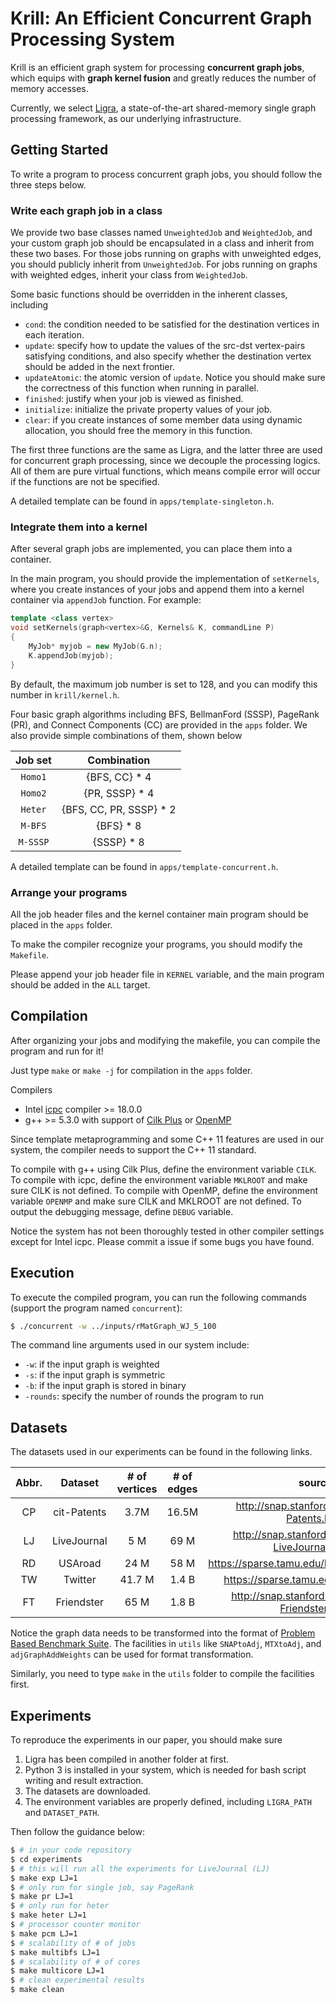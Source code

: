 Krill: An Efficient Concurrent Graph Processing System
======================

Krill is an efficient graph system for processing **concurrent graph jobs**, which equips with **graph kernel fusion** and greatly reduces the number of memory accesses.

Currently, we select [Ligra](https://github.com/jshun/ligra), a state-of-the-art shared-memory single graph processing framework, as our underlying infrastructure.

## Getting Started

To write a program to process concurrent graph jobs, you should follow the three steps below.

### Write each graph job in a class
We provide two base classes named `UnweightedJob` and `WeightedJob`, and your custom graph job should be encapsulated in a class and inherit from these two bases.
For those jobs running on graphs with unweighted edges, you should publicly inherit from `UnweightedJob`.
For jobs running on graphs with weighted edges, inherit your class from `WeightedJob`.

Some basic functions should be overridden in the inherent classes, including
* `cond`: the condition needed to be satisfied for the destination vertices in each iteration.
* `update`: specify how to update the values of the src-dst vertex-pairs satisfying conditions, and also specify whether the destination vertex should be added in the next frontier.
* `updateAtomic`: the atomic version of `update`. Notice you should make sure the correctness of this function when running in parallel.
* `finished`: justify when your job is viewed as finished.
* `initialize`: initialize the private property values of your job.
* `clear`: if you create instances of some member data using dynamic allocation, you should free the memory in this function.

The first three functions are the same as Ligra, and the latter three are used for concurrent graph processing, since we decouple the processing logics.
All of them are pure virtual functions, which means compile error will occur if the functions are not be specified.

A detailed template can be found in `apps/template-singleton.h`.

### Integrate them into a kernel
After several graph jobs are implemented, you can place them into a container.

In the main program, you should provide the implementation of `setKernels`, where you create instances of your jobs and append them into a kernel container via `appendJob` function. For example:

```cpp
template <class vertex>
void setKernels(graph<vertex>&G, Kernels& K, commandLine P)
{
	MyJob* myjob = new MyJob(G.n);
	K.appendJob(myjob);
}
```

By default, the maximum job number is set to 128, and you can modify this number in `krill/kernel.h`.

Four basic graph algorithms including BFS, BellmanFord (SSSP), PageRank (PR), and Connect Components (CC) are provided in the `apps` folder.
We also provide simple combinations of them, shown below

| Job set | Combination |
| :---: | :---: |
| `Homo1` | {BFS, CC} * 4 |
| `Homo2` | {PR, SSSP} * 4 |
| `Heter` | {BFS, CC, PR, SSSP} * 2 |
| `M-BFS` | {BFS} * 8 |
| `M-SSSP` | {SSSP} * 8 |

A detailed template can be found in `apps/template-concurrent.h`.

### Arrange your programs
All the job header files and the kernel container main program should be placed in the `apps` folder.

To make the compiler recognize your programs, you should modify the `Makefile`.

Please append your job header file in `KERNEL` variable, and the main program should be added in the `ALL` target.

## Compilation

After organizing your jobs and modifying the makefile, you can compile the program and run for it!

Just type `make` or `make -j` for compilation in the `apps` folder.

Compilers
* Intel [icpc](https://software.intel.com/en-us/c-compilers) compiler >= 18.0.0
* g++ >= 5.3.0 with support of [Cilk Plus](https://www.cilkplus.org/) or [OpenMP](https://www.openmp.org/)

Since template metaprogramming and some C++ 11 features are used in our system, the compiler needs to support the C++ 11 standard.

To compile with g++ using Cilk Plus, define the environment variable `CILK`. To compile with icpc, define the environment variable `MKLROOT` and make sure CILK is not defined. To compile with OpenMP, define the environment variable `OPENMP` and make sure CILK and MKLROOT are not defined. To output the debugging message, define `DEBUG` variable.

Notice the system has not been thoroughly tested in other compiler settings except for Intel icpc. Please commit a issue if some bugs you have found.

## Execution

To execute the compiled program, you can run the following commands (support the program named `concurrent`):

```bash
$ ./concurrent -w ../inputs/rMatGraph_WJ_5_100
```

The command line arguments used in our system include:
* `-w`: if the input graph is weighted
* `-s`: if the input graph is symmetric
* `-b`: if the input graph is stored in binary
* `-rounds`: specify the number of rounds the program to run

## Datasets

The datasets used in our experiments can be found in the following links.

| Abbr. | Dataset | # of vertices | # of edges | source |
| :---: | :---:   | :---:         | :---:      | :---:  |
| CP | cit-Patents | 3.7M         | 16.5M      | http://snap.stanford.edu/data/cit-Patents.html |
| LJ | LiveJournal | 5 M          | 69 M       | http://snap.stanford.edu/data/soc-LiveJournal1.html |
| RD | USAroad | 24 M             | 58 M       | https://sparse.tamu.edu/DIMACS10/road_usa |
| TW | Twitter | 41.7 M           | 1.4 B      | https://sparse.tamu.edu/SNAP/twitter7 |
| FT | Friendster | 65 M          | 1.8 B      | http://snap.stanford.edu/data/com-Friendster.html |

Notice the graph data needs to be transformed into the format of [Problem Based Benchmark Suite](http://www.cs.cmu.edu/~pbbs/benchmarks/graphIO.html). The facilities in `utils` like `SNAPtoAdj`, `MTXtoAdj`, and `adjGraphAddWeights` can be used for format transformation.

Similarly, you need to type `make` in the `utils` folder to compile the facilities first.

## Experiments

To reproduce the experiments in our paper, you should make sure
1. Ligra has been compiled in another folder at first.
2. Python 3 is installed in your system, which is needed for bash script writing and result extraction.
3. The datasets are downloaded.
4. The environment variables are properly defined, including `LIGRA_PATH` and `DATASET_PATH`.

Then follow the guidance below:

```bash
$ # in your code repository
$ cd experiments
$ # this will run all the experiments for LiveJournal (LJ)
$ make exp LJ=1
$ # only run for single job, say PageRank
$ make pr LJ=1
$ # only run for heter
$ make heter LJ=1
$ # processor counter monitor
$ make pcm LJ=1
$ # scalability of # of jobs
$ make multibfs LJ=1
$ # scalability of # of cores
$ make multicore LJ=1
$ # clean experimental results
$ make clean
```
